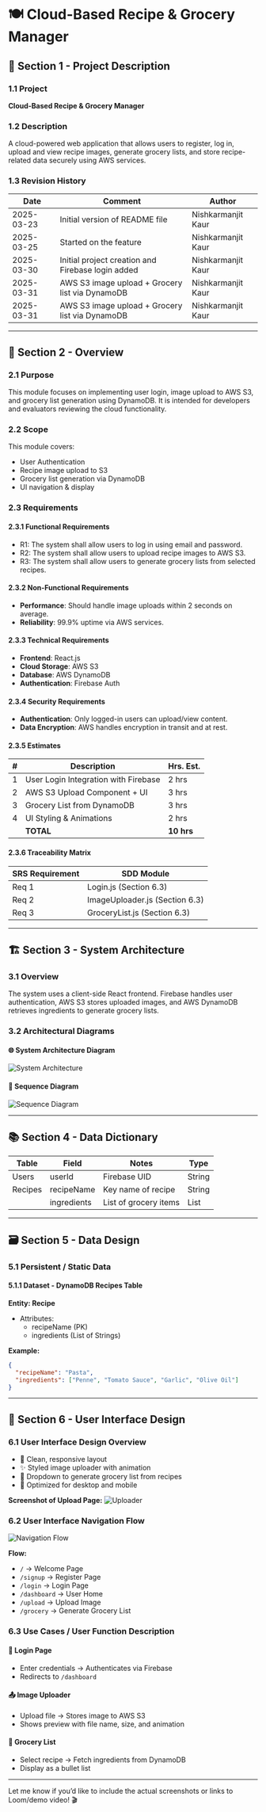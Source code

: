 # 🍽️ Cloud-Based Recipe & Grocery Manager

## 🧩 Section 1 - Project Description

### 1.1 Project
**Cloud-Based Recipe & Grocery Manager**

### 1.2 Description
A cloud-powered web application that allows users to register, log in, upload and view recipe images, generate grocery lists, and store recipe-related data securely using AWS services.

### 1.3 Revision History
| Date       | Comment                                           | Author               |
|------------|---------------------------------------------------|----------------------|
| 2025-03-23 | Initial version of README file                    | Nishkarmanjit Kaur   |
| 2025-03-25 | Started on the feature                            | Nishkarmanjit Kaur   |
| 2025-03-30 | Initial project creation and Firebase login added | Nishkarmanjit Kaur   |
| 2025-03-31 | AWS S3 image upload + Grocery list via DynamoDB   | Nishkarmanjit Kaur   |
| 2025-03-31 | AWS S3 image upload + Grocery list via DynamoDB   | Nishkarmanjit Kaur   |

---

## 🧾 Section 2 - Overview

### 2.1 Purpose
This module focuses on implementing user login, image upload to AWS S3, and grocery list generation using DynamoDB. It is intended for developers and evaluators reviewing the cloud functionality.

### 2.2 Scope
This module covers:
- User Authentication
- Recipe image upload to S3
- Grocery list generation via DynamoDB
- UI navigation & display

### 2.3 Requirements

#### 2.3.1 Functional Requirements
- R1: The system shall allow users to log in using email and password.
- R2: The system shall allow users to upload recipe images to AWS S3.
- R3: The system shall allow users to generate grocery lists from selected recipes.

#### 2.3.2 Non-Functional Requirements
- **Performance**: Should handle image uploads within 2 seconds on average.
- **Reliability**: 99.9% uptime via AWS services.

#### 2.3.3 Technical Requirements
- **Frontend**: React.js
- **Cloud Storage**: AWS S3
- **Database**: AWS DynamoDB
- **Authentication**: Firebase Auth

#### 2.3.4 Security Requirements
- **Authentication**: Only logged-in users can upload/view content.
- **Data Encryption**: AWS handles encryption in transit and at rest.

#### 2.3.5 Estimates
| # | Description                                         | Hrs. Est. |
|---|-----------------------------------------------------|-----------|
| 1 | User Login Integration with Firebase               | 2 hrs     |
| 2 | AWS S3 Upload Component + UI                       | 3 hrs     |
| 3 | Grocery List from DynamoDB                         | 3 hrs     |
| 4 | UI Styling & Animations                            | 2 hrs     |
|   | **TOTAL**                                           | **10 hrs**|

#### 2.3.6 Traceability Matrix
| SRS Requirement | SDD Module                         |
|------------------|-------------------------------------|
| Req 1            | Login.js (Section 6.3)             |
| Req 2            | ImageUploader.js (Section 6.3)     |
| Req 3            | GroceryList.js (Section 6.3)       |

---

## 🏗️ Section 3 - System Architecture

### 3.1 Overview
The system uses a client-side React frontend. Firebase handles user authentication, AWS S3 stores uploaded images, and AWS DynamoDB retrieves ingredients to generate grocery lists.

### 3.2 Architectural Diagrams

#### 🌐 System Architecture Diagram
![System Architecture](public/system-architecture.png)

#### 🔄 Sequence Diagram
![Sequence Diagram](public/sequence-diagram.png)

---

## 📚 Section 4 - Data Dictionary

| Table         | Field         | Notes                       | Type     |
|---------------|---------------|-----------------------------|----------|
| Users         | userId        | Firebase UID                | String   |
| Recipes       | recipeName    | Key name of recipe          | String   |
|               | ingredients   | List of grocery items       | List     |

---

## 🗃️ Section 5 - Data Design

### 5.1 Persistent / Static Data

#### 5.1.1 Dataset - DynamoDB Recipes Table

**Entity: Recipe**
- Attributes:
  - recipeName (PK)
  - ingredients (List of Strings)

**Example:**
```json
{
  "recipeName": "Pasta",
  "ingredients": ["Penne", "Tomato Sauce", "Garlic", "Olive Oil"]
}
```

---

## 🎨 Section 6 - User Interface Design

### 6.1 User Interface Design Overview
- 🎨 Clean, responsive layout
- ✨ Styled image uploader with animation
- 🧾 Dropdown to generate grocery list from recipes
- 📱 Optimized for desktop and mobile

**Screenshot of Upload Page:**
![Uploader](public/uploader-preview.png)

### 6.2 User Interface Navigation Flow
![Navigation Flow](public/ui-navigation-flow.png)

**Flow:**
- `/` → Welcome Page
- `/signup` → Register Page
- `/login` → Login Page
- `/dashboard` → User Home
- `/upload` → Upload Image
- `/grocery` → Generate Grocery List

### 6.3 Use Cases / User Function Description

#### 🔐 Login Page
- Enter credentials → Authenticates via Firebase
- Redirects to `/dashboard`

#### 📤 Image Uploader
- Upload file → Stores image to AWS S3
- Shows preview with file name, size, and animation

#### 🧾 Grocery List
- Select recipe → Fetch ingredients from DynamoDB
- Display as a bullet list

---

Let me know if you’d like to include the actual screenshots or links to Loom/demo video! 🎬
